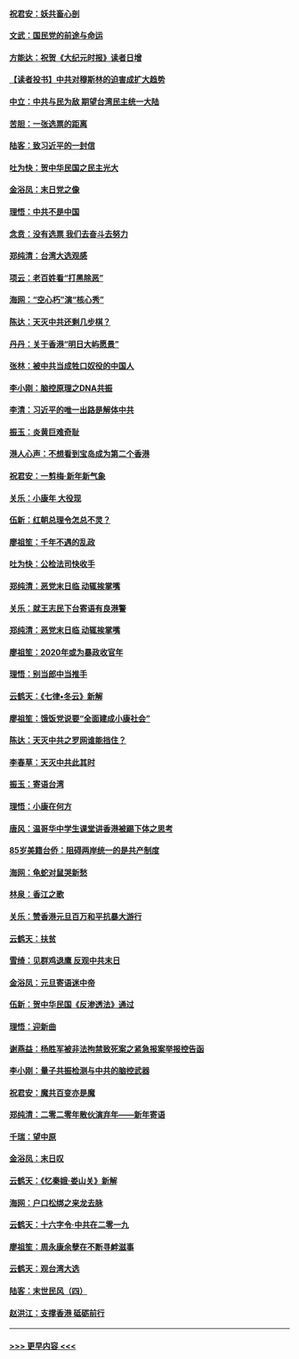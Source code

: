 #### [祝君安：妖共畜心剖](../pages/nsc993/n11794273.md?t=01160622) 
#### [文武：国民党的前途与命运](../pages/nsc993/n11794198.md?t=01160622) 
#### [方能达：祝贺《大纪元时报》读者日增](../pages/nsc993/n11793807.md?t=01160622) 
#### [【读者投书】中共对穆斯林的迫害成扩大趋势](../pages/nsc993/n11791371.md?t=01160622) 
#### [中立：中共与民为敌 期望台湾民主统一大陆](../pages/nsc993/n11790392.md?t=01160622) 
#### [苦胆：一张选票的距离](../pages/nsc993/n11788914.md?t=01160622) 
#### [陆客：致习近平的一封信](../pages/nsc993/n11788867.md?t=01160622) 
#### [吐为快：贺中华民国之民主光大](../pages/nsc993/n11788618.md?t=01160622) 
#### [金浴凤：末日党之像](../pages/nsc993/n11787475.md?t=01160622) 
#### [理悟：中共不是中国](../pages/nsc993/n11787463.md?t=01160622) 
#### [念贲：没有选票  我们去奋斗去努力](../pages/nsc993/n11787398.md?t=01160622) 
#### [郑纯清：台湾大选观感](../pages/nsc993/n11786210.md?t=01160622) 
#### [项云：老百姓看“打黑除恶”](../pages/nsc993/n11785398.md?t=01160622) 
#### [海网：“空心朽”演“核心秀”](../pages/nsc993/n11783874.md?t=01160622) 
#### [陈达：天灭中共还剩几步棋？](../pages/nsc993/n11783719.md?t=01160622) 
#### [丹丹：关于香港“明日大屿愿景”](../pages/nsc993/n11783273.md?t=01160622) 
#### [张林：被中共当成牲口奴役的中国人](../pages/nsc993/n11782397.md?t=01160622) 
#### [李小刚：脑控原理之DNA共振](../pages/nsc993/n11780962.md?t=01160622) 
#### [李清：习近平的唯一出路是解体中共](../pages/nsc993/n11780866.md?t=01160622) 
#### [振玉：炎黄巨难奇耻](../pages/nsc993/n11779632.md?t=01160622) 
#### [港人心声：不想看到宝岛成为第二个香港](../pages/nsc993/n11778817.md?t=01160622) 
#### [祝君安：一剪梅‧新年新气象](../pages/nsc993/n11776340.md?t=01160622) 
#### [关乐：小康年 大役现](../pages/nsc993/n11774213.md?t=01160622) 
#### [伍新：红朝总理令怎总不灵？](../pages/nsc993/n11770813.md?t=01160622) 
#### [廖祖笙：千年不遇的乱政](../pages/nsc993/n11770373.md?t=01160622) 
#### [吐为快：公检法司快收手](../pages/nsc993/n11770359.md?t=01160622) 
#### [郑纯清：恶党末日临 动辄挨掌嘴](../pages/nsc993/n11769912.md?t=01160622) 
#### [关乐：就王志民下台寄语有良港警](../pages/nsc993/n11769903.md?t=01160622) 
#### [郑纯清：恶党末日临 动辄挨掌嘴](../pages/nsc993/n11769356.md?t=01160622) 
#### [廖祖笙：2020年或为暴政收官年](../pages/nsc993/n11768216.md?t=01160622) 
#### [理悟：别当郎中当推手](../pages/nsc993/n11768243.md?t=01160622) 
#### [云鹤天：《七律▪冬云》新解](../pages/nsc993/n11768204.md?t=01160622) 
#### [廖祖笙：饿饭党说要“全面建成小康社会”](../pages/nsc993/n11767482.md?t=01160622) 
#### [陈达：天灭中共之罗网谁能挡住？](../pages/nsc993/n11767465.md?t=01160622) 
#### [李春草：天灭中共此其时](../pages/nsc993/n11767452.md?t=01160622) 
#### [振玉：寄语台湾](../pages/nsc993/n11767432.md?t=01160622) 
#### [理悟：小康在何方](../pages/nsc993/n11767394.md?t=01160622) 
#### [唐风：温哥华中学生课堂讲香港被踢下体之思考](../pages/nsc993/n11766848.md?t=01160622) 
#### [85岁美籍台侨：阻碍两岸统一的是共产制度](../pages/nsc993/n11765043.md?t=01160622) 
#### [海网：龟蛇对鼠哭新愁](../pages/nsc993/n11764895.md?t=01160622) 
#### [林泉：香江之歌](../pages/nsc993/n11764415.md?t=01160622) 
#### [关乐：赞香港元旦百万和平抗暴大游行](../pages/nsc993/n11764382.md?t=01160622) 
#### [云鹤天：扶贫](../pages/nsc993/n11764245.md?t=01160622) 
#### [雪绮：见群鸡退鹰  反观中共末日](../pages/nsc993/n11762112.md?t=01160622) 
#### [金浴凤：元旦寄语迷中帝](../pages/nsc993/n11761788.md?t=01160622) 
#### [伍新：贺中华民国《反渗透法》通过](../pages/nsc993/n11761994.md?t=01160622) 
#### [理悟：迎新曲](../pages/nsc993/n11761152.md?t=01160622) 
#### [谢燕益：杨胜军被非法拘禁致死案之紧急报案举报控告函](../pages/nsc993/n11756134.md?t=01160622) 
#### [李小刚：量子共振检测与中共的脑控武器](../pages/nsc993/n11754518.md?t=01160622) 
#### [祝君安：魔共百变亦是魔](../pages/nsc993/n11754469.md?t=01160622) 
#### [郑纯清：二零二零年散伙演弃年——新年寄语](../pages/nsc993/n11754195.md?t=01160622) 
#### [千瑞：望中原](../pages/nsc993/n11754159.md?t=01160622) 
#### [金浴凤：末日叹](../pages/nsc993/n11752359.md?t=01160622) 
#### [云鹤天：《忆秦娥‧娄山关》新解](../pages/nsc993/n11752348.md?t=01160622) 
#### [海网：户口松绑之来龙去脉](../pages/nsc993/n11752328.md?t=01160622) 
#### [云鹤天：十六字令‧中共在二零一九](../pages/nsc993/n11752305.md?t=01160622) 
#### [廖祖笙：周永康余孽在不断寻衅滋事](../pages/nsc993/n11751013.md?t=01160622) 
#### [云鹤天：观台湾大选](../pages/nsc993/n11751007.md?t=01160622) 
#### [陆客：末世民风（四）](../pages/nsc993/n11749203.md?t=01160622) 
#### [赵洪江：支撑香港 砥砺前行](../pages/nsc993/n11748482.md?t=01160622) 

----
#### [ >>> 更早内容 <<< ](../indexes/nsc993-earlier.md)
